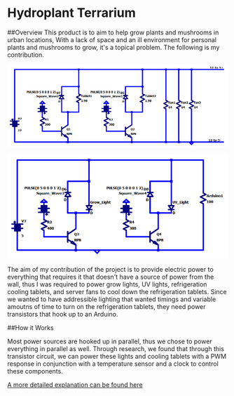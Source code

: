 # Hydroplant Terrarium


##Overview
This product is to aim to help grow plants and mushrooms in urban locations, With a lack of space and an ill environment for personal plants and mushrooms to grow, it's a topical problem. The following is my contribution.


![Image of 12 volt Circuit](12V_circuit.png)

![Image of 5 volt Circuit](5V_circuit.png)

The aim of my contribution of the project is to provide electric power to everything that requires it that doesn't have a source of power from the wall, thus I was required to power grow lights, UV lights, refrigeration cooling tablets, and server fans to cool down the refrigeration tablets. Since we wanted to have addressible lighting that wanted timings and variable amoutns of time to turn on the refrigeration tablets, they need power transistors that hook up to an Arduino. 

##How it Works

Most power sources are hooked up in parallel, thus we chose to power everything in parallel as well. Through research, we found that through this transistor circuit, we can power these lights and cooling tablets with a PWM response in conjunction with a temperature sensor and a clock to control these components.

[A more detailed explanation can be found here](https://docs.google.com/document/d/1kqgNW-pK1zlMfikjJWIcdxYDao5X0wYXam6Ozh2JYHs/edit?usp=sharing)
